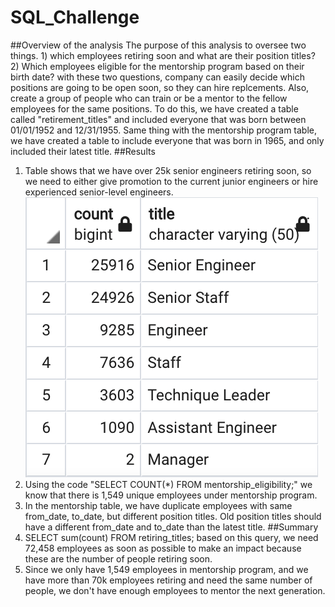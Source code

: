 # SQL_Challenge
##Overview of the analysis
The purpose of this analysis to oversee two things. 1) which employees retiring soon and what are their position titles? 2) Which employees eligible for the mentorship program based on their birth date? with these two questions, company can easily decide which positions are going to be open soon, so they can hire replcements. Also, create a group of people who can train or be a mentor to the fellow employees for the same positions. To do this, we have created a table called "retirement_titles" and included everyone that was born between 01/01/1952 and 12/31/1955. Same thing with the mentorship program table, we have created a table to include everyone that was born in 1965, and only included their latest title.
##Results
1. Table shows that we have over 25k senior engineers retiring soon, so we need to either give promotion to the current junior engineers or hire experienced senior-level engineers.
![employee positions table](https://github.com/dilnigar1007/SQL_Challenge/blob/main/table%201.png)
2. Using the code "SELECT COUNT(*) FROM mentorship_eligibility;" we know that there is 1,549 unique employees under mentorship program.
3. In the mentorship table, we have duplicate employees with same from_date, to_date, but different position titles. Old position titles should have a different from_date and to_date than the latest title.
##Summary
1. SELECT sum(count) FROM retiring_titles; based on this query, we need 72,458 employees as soon as possible to make an impact because these are the number of people retiring soon.
2. Since we only have 1,549 employees in mentorship program, and we have more than 70k employees retiring and need the same number of people, we don't have enough employees to mentor the next generation.

